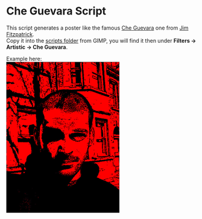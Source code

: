 # Che Guevara Script

This script generates a poster like the famous [Che Guevara](http://en.wikipedia.org/wiki/Che_Guevara) one from [Jim Fitzpatrick](http://en.wikipedia.org/wiki/Jim_Fitzpatrick_%28artist%29).  
Copy it into the [scripts folder](https://docs.gimp.org/2.10/en/install-script-fu.html) from GIMP, you will find it then under **Filters → Artistic → Che Guevara**.

Example here:  
<img src="che-guevara.jpg" width="300">
